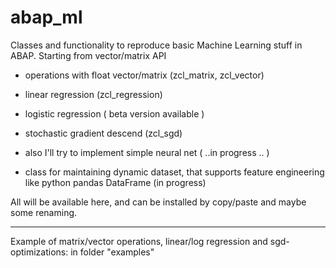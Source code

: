 # abap_ml
Classes and functionality to reproduce basic Machine Learning stuff in ABAP. Starting from vector/matrix API

- operations with float vector/matrix  (zcl_matrix, zcl_vector)
- linear regression (zcl_regression)
- logistic regression ( beta version available )
- stochastic gradient descend  (zcl_sgd)
- also I'll try to implement simple neural net  ( ..in progress .. )

- class for maintaining dynamic dataset, that supports feature engineering like python pandas DataFrame (in progress)

All will be available here, and can be installed by copy/paste and maybe some renaming.

----
Example of matrix/vector operations, linear/log regression and sgd-optimizations: in folder "examples"
